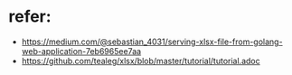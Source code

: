 # refer:
- https://medium.com/@sebastian_4031/serving-xlsx-file-from-golang-web-application-7eb6965ee7aa
- https://github.com/tealeg/xlsx/blob/master/tutorial/tutorial.adoc